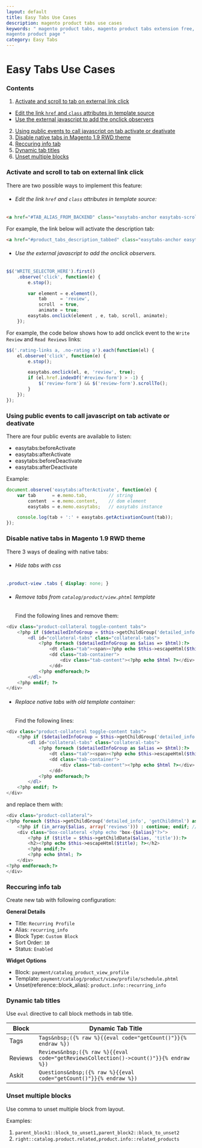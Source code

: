 ```yaml
---
layout: default
title: Easy Tabs Use Cases
description: magento product tabs use cases
keywords: " magento product tabs, magento product tabs extension free, add tabs
magento product page "
category: Easy Tabs
---
```


# Easy Tabs Use Cases

### Contents

1. [Activate and scroll to tab on external link click](#activate-and-scroll-to-tab-on-external-link-click)
* [Edit the link `href` and `class` attributes in template source](#edit-the-link-href-and-class-attributes-in-template-source)
* [Use the external javascript to add the onclick observers](#use-the-external-javascript-to-add-the-onclick-observers)
2. [Using public events to call javascript on tab activate or deativate](#using-public-events-to-call-javascript-on-tab-activate-or-deativate)
3. [Disable native tabs in Magento 1.9 RWD theme](#disable-native-tabs-in-magento-19-rwd-theme)
4. [Reccuring info tab](#reccuring-info-tab)
5. [Dynamic tab titles](#dynamic-tab-titles)
6. [Unset multiple blocks](#unset-multiple-blocks)

### Activate and scroll to tab on external link click

There are two possible ways to implement this feature:

 - ###### Edit the link `href` and `class` attributes in template source:

```html
<a href="#TAB_ALIAS_FROM_BACKEND" class="easytabs-anchor easytabs-scroll easytabs-animate">Description</a>
```
For example, the link below will activate the description tab:

```html
<a href="#product_tabs_description_tabbed" class="easytabs-anchor easytabs-scroll easytabs-animate">Description</a>
```

 - ###### Use the external javascript to add the onclick observers.

```js
$$('WRITE_SELECTOR_HERE').first()
    .observe('click', function(e) {
        e.stop();

        var element = e.element(),
            tab     = 'review',
            scroll  = true,
            animate = true;
        easytabs.onclick(element , e, tab, scroll, animate);
    });
```

For example, the code below shows how to add onclick event to the `Write Review` and `Read Reviews` links:

```js
$$('.rating-links a, .no-rating a').each(function(el) {
    el.observe('click', function(e) {
        e.stop();

        easytabs.onclick(el, e, 'review', true);
        if (el.href.indexOf('#review-form') > -1) {
            $('review-form') && $('review-form').scrollTo();
        }
    });
});
```

### Using public events to call javascript on tab activate or deativate

There are four public events are available to listen:

  * easytabs:beforeActivate
  * easytabs:afterActivate
  * easytabs:beforeDeactivate
  * easytabs:afterDeactivate

Example:

```js
document.observe('easytabs:afterActivate', function(e) {
    var tab      = e.memo.tab,        // string
        content  = e.memo.content,    // dom element
        easytabs = e.memo.easytabs;   // easytabs instance

    console.log(tab + ':' + easytabs.getActivationCount(tab));
});
```

### Disable native tabs in Magento 1.9 RWD theme

There 3 ways of dealing with native tabs:

- ###### Hide tabs with css

```css
.product-view .tabs { display: none; }
```

- ###### Remove tabs from `catalog/product/view.phtml` template

  Find the following lines and remove them:

```php
<div class="product-collateral toggle-content tabs">
    <?php if ($detailedInfoGroup = $this->getChildGroup('detailed_info', 'getChildHtml')):?>
        <dl id="collateral-tabs" class="collateral-tabs">
            <?php foreach ($detailedInfoGroup as $alias => $html):?>
                <dt class="tab"><span><?php echo $this->escapeHtml($this->getChildData($alias, 'title')) ?></span></dt>
                <dd class="tab-container">
                    <div class="tab-content"><?php echo $html ?></div>
                </dd>
            <?php endforeach;?>
        </dl>
    <?php endif; ?>
</div>
```

- ###### Replace native tabs with old template container:

  Find the following lines:

```php
<div class="product-collateral toggle-content tabs">
    <?php if ($detailedInfoGroup = $this->getChildGroup('detailed_info', 'getChildHtml')):?>
        <dl id="collateral-tabs" class="collateral-tabs">
            <?php foreach ($detailedInfoGroup as $alias => $html):?>
                <dt class="tab"><span><?php echo $this->escapeHtml($this->getChildData($alias, 'title')) ?></span></dt>
                <dd class="tab-container">
                    <div class="tab-content"><?php echo $html ?></div>
                </dd>
            <?php endforeach;?>
        </dl>
    <?php endif; ?>
</div>
```

  and replace them with:

```php
<div class="product-collateral">
<?php foreach ($this->getChildGroup('detailed_info', 'getChildHtml') as $alias => $html):?>
    <?php if (in_array($alias, array('reviews'))) : continue; endif; // use this to skip some tabs ?>
    <div class="box-collateral <?php echo "box-{$alias}"?>">
        <?php if ($title = $this->getChildData($alias, 'title')):?>
        <h2><?php echo $this->escapeHtml($title); ?></h2>
        <?php endif;?>
        <?php echo $html; ?>
    </div>
<?php endforeach;?>
</div>
```

### Reccuring info tab

Create new tab with following configuration:

**General Details**

* Title: `Recurring Profile`
* Alias: `recurring_info`
* Block Type: `Custom Block`
* Sort Order: `10`
* Status: `Enabled`

**Widget Options**

* Block: `payment/catalog_product_view_profile`
* Template: `payment/catalog/product/view/profile/schedule.phtml`
* Unset(reference::block_alias): `product.info::recurring_info`

### Dynamic tab titles

Use `eval` directive to call block methods in tab title.

Block    | Dynamic Tab Title
---------| -----------------------------
Tags     | `Tags&nbsp;({% raw %}{{eval code="getCount()"}}{% endraw %})`
Reviews  | `Reviews&nbsp;({% raw %}{{eval code="getReviewsCollection()->count()"}}{% endraw %})`
Askit    | `Questions&nbsp;({% raw %}{{eval code="getCount()"}}{% endraw %})`

### Unset multiple blocks

Use comma to unset multiple block from layout.

Examples:

1. `parent_block1::block_to_unset1,parent_block2::block_to_unset2`
2. `right::catalog.product.related,product.info::related_products`
